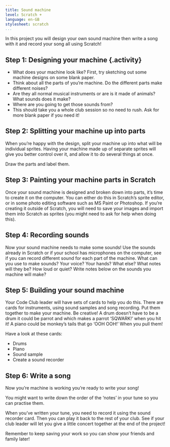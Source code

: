 ```yaml
---
title: Sound machine
level: Scratch +
language: en-GB
stylesheet: scratch
...
```


In this project you will design your own sound machine then write a song with it and record your song all using Scratch!

## Step 1: Designing your machine {.activity}

+ What does your machine look like? First, try sketching out some machine designs on some blank paper.
+ Think about all the parts of you’re machine. Do the different parts make different noises?
+ Are they all normal musical instruments or are is it made of animals? What sounds does it make?
+ Where are you going to get those sounds from?
+ This should take you a whole club session so no need to rush. Ask for more blank paper if you need it!

## Step 2: Splitting your machine up into parts

When you’re happy with the design, split your machine up into what will be individual sprites. Having your machine made up of separate sprites will give you better control over it, and allow it to do several things at once.

Draw the parts and label them.

## Step 3: Painting your machine parts in Scratch

Once your sound machine is designed and broken down into parts, it’s time to create it on the computer. You can either do this in Scratch’s sprite editor, or in some photo editing software such as MS Paint or Photoshop. If you’re creating it outside of Scratch, you will need to save your images and import them into Scratch as sprites (you might need to ask for help when doing this).

## Step 4: Recording sounds

Now your sound machine needs to make some sounds! Use the sounds already in Scratch or if your school has microphones on the computer, see if you can record different sound for each part of the machine. What can you use to make sounds? Your voice? Your hands? What else? What notes will they be? How loud or quiet? Write notes below on the sounds you machine will make?

## Step 5: Building your sound machine

Your Code Club leader will have sets of cards to help you do this. There are cards for instruments, using sound samples and song recording. Put them together to make your machine. Be creative! A drum doesn’t have to be a drum it could be parrot and which makes a parrot ‘SQWARK!’ when you hit it! A piano could be monkey’s tails that go ‘OOH OOH!’ When you pull them!

Have a look at these cards:

+ Drums
+ Piano
+ Sound sample
+ Create a sound recorder

## Step 6: Write a song

Now you’re machine is working you’re ready to write your song!

You might want to write down the order of the ‘notes’ in your tune so you can practise them.

When you’ve written your tune, you need to record it using the sound recorder card. Then you can play it back to the rest of your club. See if your club leader will let you give a little concert together at the end of the project!

Remember to keep saving your work so you can show your friends and family later!
